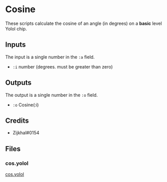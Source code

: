 # Cosine

These scripts calculate the cosine of an angle (in degrees) on a **basic** level Yolol chip.

## Inputs

The input is a single number in the `:a` field.

 - `:i` number (degrees. must be greater than zero)

## Outputs

The output is a single number in the `:o` field.

 - `:o` Cosine(:i)

## Credits

 - Zijkhal#0154
 
## Files
 
### cos.yolol
[cos.yolol](cos.yolol ':include')
